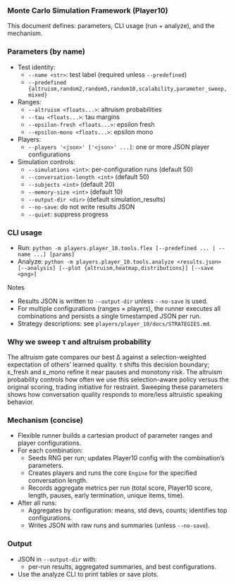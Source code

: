 ### Monte Carlo Simulation Framework (Player10)

This document defines: parameters, CLI usage (run + analyze), and the mechanism.

### Parameters (by name)
- Test identity:
  - `--name <str>`: test label (required unless `--predefined`)
  - `--predefined {altruism,random2,random5,random10,scalability,parameter_sweep,mixed}`
- Ranges:
  - `--altruism <floats...>`: altruism probabilities
  - `--tau <floats...>`: tau margins
  - `--epsilon-fresh <floats...>`: epsilon fresh
  - `--epsilon-mono <floats...>`: epsilon mono
- Players:
  - `--players '<json>' ['<json>' ...]`: one or more JSON player configurations
- Simulation controls:
  - `--simulations <int>`: per-configuration runs (default 50)
  - `--conversation-length <int>` (default 50)
  - `--subjects <int>` (default 20)
  - `--memory-size <int>` (default 10)
  - `--output-dir <dir>` (default simulation_results)
  - `--no-save`: do not write results JSON
  - `--quiet`: suppress progress

### CLI usage
- Run: `python -m players.player_10.tools.flex [--predefined ... | --name ...] [params]`
- Analyze: `python -m players.player_10.tools.analyze <results.json> [--analysis] [--plot {altruism,heatmap,distributions}] [--save <png>]`

Notes
- Results JSON is written to `--output-dir` unless `--no-save` is used.
- For multiple configurations (ranges × players), the runner executes all combinations and persists a single timestamped JSON per run.
 - Strategy descriptions: see `players/player_10/docs/STRATEGIES.md`.

### Why we sweep τ and altruism probability

The altruism gate compares our best Δ against a selection-weighted expectation of others’ learned quality. τ shifts this decision boundary; ε_fresh and ε_mono refine it near pauses and monotony risk. The altruism probability controls how often we use this selection-aware policy versus the original scoring, trading initiative for restraint. Sweeping these parameters shows how conversation quality responds to more/less altruistic speaking behavior.

### Mechanism (concise)
- Flexible runner builds a cartesian product of parameter ranges and player configurations.
- For each combination:
  - Seeds RNG per run; updates Player10 config with the combination’s parameters.
  - Creates players and runs the core `Engine` for the specified conversation length.
  - Records aggregate metrics per run (total score, Player10 score, length, pauses, early termination, unique items, time).
- After all runs:
  - Aggregates by configuration: means, std devs, counts; identifies top configurations.
  - Writes JSON with raw runs and summaries (unless `--no-save`).

### Output
- JSON in `--output-dir` with:
  - per-run results, aggregated summaries, and best configurations.
- Use the analyze CLI to print tables or save plots.
